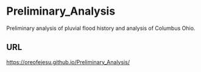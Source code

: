# Preliminary_Analysis
Preliminary analysis of pluvial flood history and analysis of Columbus Ohio.

## URL 
https://oreofejesu.github.io/Preliminary_Analysis/
